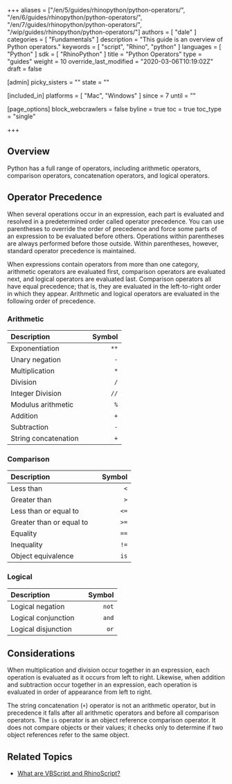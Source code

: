 +++
aliases = ["/en/5/guides/rhinopython/python-operators/", "/en/6/guides/rhinopython/python-operators/", "/en/7/guides/rhinopython/python-operators/", "/wip/guides/rhinopython/python-operators/"]
authors = [ "dale" ]
categories = [ "Fundamentals" ]
description = "This guide is an overview of Python operators."
keywords = [ "script", "Rhino", "python" ]
languages = [ "Python" ]
sdk = [ "RhinoPython" ]
title = "Python Operators"
type = "guides"
weight = 10
override_last_modified = "2020-03-06T10:19:02Z"
draft = false

[admin]
picky_sisters = ""
state = ""

[included_in]
platforms = [ "Mac", "Windows" ]
since = 7
until = ""

[page_options]
block_webcrawlers = false
byline = true
toc = true
toc_type = "single"

+++

 
## Overview

Python has a full range of operators, including arithmetic operators, comparison operators, concatenation operators, and logical operators.

## Operator Precedence

When several operations occur in an expression, each part is evaluated and resolved in a predetermined order called operator precedence.  You can use parentheses to override the order of precedence and force some parts of an expression to be evaluated before others.  Operations within parentheses are always performed before those outside.  Within parentheses, however, standard operator precedence is maintained.

When expressions contain operators from more than one category, arithmetic operators are evaluated first, comparison operators are evaluated next, and logical operators are evaluated last.  Comparison operators all have equal precedence; that is, they are evaluated in the left-to-right order in which they appear.  Arithmetic and logical operators are evaluated in the following order of precedence.

### Arithmetic

| Description |      | Symbol |
| :---------- | ---- | -----: |
 | Exponentiation |    | `**` |
 | Unary negation |    | `-` |
 | Multiplication |    | `*` |
 | Division |    | `/` |
 | Integer Division |    | `//` |
 | Modulus arithmetic |    | `%` |
 | Addition |    | `+` |
 | Subtraction |    | `-` |
 | String concatenation |    | `+` |


### Comparison

| Description |      | Symbol |
| :---------- | ---- | -----: |
 | Less than |    | `<` |
 | Greater than |    | `>` |
 | Less than or equal to |    | `<=` |
 | Greater than or equal to |    | `>=` |
 | Equality |    | `==` |
 | Inequality |    | `!=` |
 | Object equivalence |    | `is` |


### Logical

| Description |      | Symbol |
| :---------- | ---- | -----: |
 | Logical negation |   | `not` |
 | Logical conjunction |    | `and` |
 | Logical disjunction |    | `or` |


## Considerations

When multiplication and division occur together in an expression, each operation is evaluated as it occurs from left to right.  Likewise, when addition and subtraction occur together in an expression, each operation is evaluated in order of appearance from left to right.

The string concatenation (`+`) operator is not an arithmetic operator, but in precedence it falls after all arithmetic operators and before all comparison operators.  The `is` operator is an object reference comparison operator.  It does not compare objects or their values; it checks only to determine if two object references refer to the same object.

## Related Topics

- [What are VBScript and RhinoScript?](/guides/rhinoscript/what-are-vbscript-rhinoscript)
